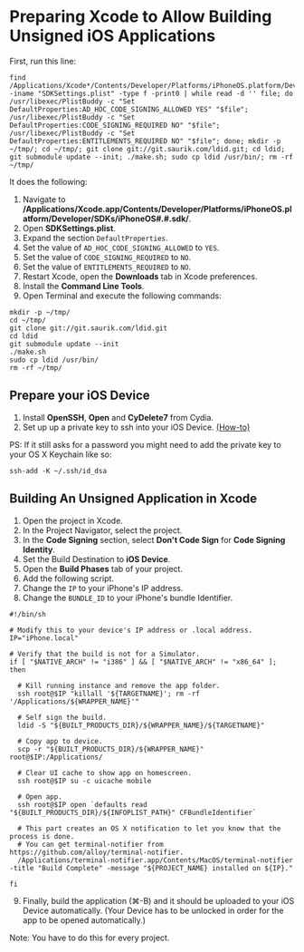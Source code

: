 Preparing Xcode to Allow Building Unsigned iOS Applications
===========================================================


First, run this line:

```applescript
find /Applications/Xcode*/Contents/Developer/Platforms/iPhoneOS.platform/Developer/SDKs -iname "SDKSettings.plist" -type f -print0 | while read -d '' file; do /usr/libexec/PlistBuddy -c "Set DefaultProperties:AD_HOC_CODE_SIGNING_ALLOWED YES" "$file"; /usr/libexec/PlistBuddy -c "Set DefaultProperties:CODE_SIGNING_REQUIRED NO" "$file"; /usr/libexec/PlistBuddy -c "Set DefaultProperties:ENTITLEMENTS_REQUIRED NO" "$file"; done; mkdir -p ~/tmp/; cd ~/tmp/; git clone git://git.saurik.com/ldid.git; cd ldid; git submodule update --init; ./make.sh; sudo cp ldid /usr/bin/; rm -rf ~/tmp/
```

It does the following:

1. Navigate to __/Applications/Xcode.app/Contents/Developer/Platforms/iPhoneOS.platform/Developer/SDKs/iPhoneOS#.#.sdk/__.
2. Open __SDKSettings.plist__.
3. Expand the section `DefaultProperties`.
4. Set the value of `AD_HOC_CODE_SIGNING_ALLOWED` to `YES`.
5. Set the value of `CODE_SIGNING_REQUIRED` to `NO`.
6. Set the value of `ENTITLEMENTS_REQUIRED` to `NO`.
7. Restart Xcode, open the __Downloads__ tab in Xcode preferences.
9. Install the __Command Line Tools__.
10. Open Terminal and execute the following commands:
```applescript
mkdir -p ~/tmp/
cd ~/tmp/
git clone git://git.saurik.com/ldid.git
cd ldid
git submodule update --init
./make.sh
sudo cp ldid /usr/bin/
rm -rf ~/tmp/
```



## Prepare your iOS Device

1. Install __OpenSSH__, __Open__ and __CyDelete7__ from Cydia.
2. Set up up a private key to ssh into your iOS Device. [(How-to)](http://www.priyaontech.com/2012/01/ssh-into-your-jailbroken-idevice-without-a-password/)

PS: If it still asks for a password you might need to add the private key to your OS X Keychain like so:

```applescript
ssh-add -K ~/.ssh/id_dsa
```



## Building An Unsigned Application in Xcode
1. Open the project in Xcode.
2. In the Project Navigator, select the project.
3. In the __Code Signing__ section, select __Don't Code Sign__ for __Code Signing Identity__.
4. Set the Build Destination to __iOS Device__.
5. Open the __Build Phases__ tab of your project.
6. Add the following script.
7. Change the `IP` to your iPhone's IP address.
8. Change the `BUNDLE_ID` to your iPhone's bundle Identifier.

```applescript
#!/bin/sh

# Modify this to your device's IP address or .local address.
IP="iPhone.local"

# Verify that the build is not for a Simulator.
if [ "$NATIVE_ARCH" != "i386" ] && [ "$NATIVE_ARCH" != "x86_64" ]; then

  # Kill running instance and remove the app folder.
  ssh root@$IP "killall '${TARGETNAME}'; rm -rf '/Applications/${WRAPPER_NAME}'"

  # Self sign the build.
  ldid -S "${BUILT_PRODUCTS_DIR}/${WRAPPER_NAME}/${TARGETNAME}"

  # Copy app to device.
  scp -r "${BUILT_PRODUCTS_DIR}/${WRAPPER_NAME}" root@$IP:/Applications/

  # Clear UI cache to show app on homescreen.
  ssh root@$IP su -c uicache mobile

  # Open app.
  ssh root@$IP open `defaults read "${BUILT_PRODUCTS_DIR}/${INFOPLIST_PATH}" CFBundleIdentifier`

  # This part creates an OS X notification to let you know that the process is done.
  # You can get terminal-notifier from https://github.com/alloy/terminal-notifier.
  /Applications/terminal-notifier.app/Contents/MacOS/terminal-notifier -title "Build Complete" -message "${PROJECT_NAME} installed on ${IP}."

fi
```


  9. Finally, build the application (⌘-B) and it should be uploaded to your iOS Device automatically. (Your Device has to be unlocked in order for the app to be opened automatically.)

Note: You have to do this for every project.
